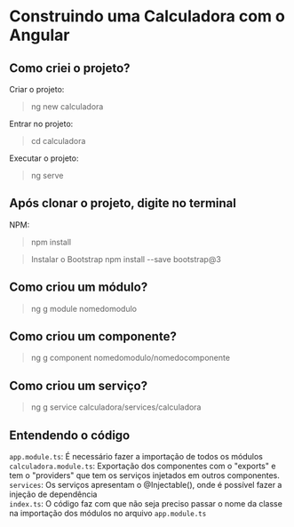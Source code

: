 # Construindo uma Calculadora com o Angular
## Como criei o projeto?
Criar o projeto:
>ng new calculadora

Entrar no projeto:
>cd calculadora

Executar o projeto:
>ng serve

## Após clonar o projeto, digite no terminal
NPM:
>npm install

>Instalar o Bootstrap
>npm install --save bootstrap@3

## Como criou um módulo?
>ng g module nomedomodulo

## Como criou um componente?
>ng g component nomedomodulo/nomedocomponente

## Como criou um serviço?
>ng g service calculadora/services/calculadora

## Entendendo o código
`app.module.ts`: É necessário fazer a importação de todos os módulos <br>
`calculadora.module.ts`: Exportação dos componentes com o "exports" e tem o "providers" que tem os serviços injetados em outros componentes. <br>
`services`: Os serviços apresentam o @Injectable(), onde é possível fazer a injeção de dependência <br>
`index.ts`: O código faz com que não seja preciso passar o nome da classe na importação dos módulos no arquivo `app.module.ts` <br>

